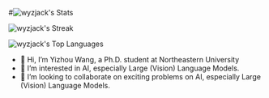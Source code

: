#![wyzjack's Stats](https://github-readme-stats.vercel.app/api?username=wyzjack&theme=vue-dark&show_icons=true&hide_border=true&count_private=true)

![wyzjack's Streak](https://github-readme-streak-stats.herokuapp.com/?user=wyzjack&theme=vue-dark&hide_border=true)

![wyzjack's Top Languages](https://github-readme-stats.vercel.app/api/top-langs/?username=wyzjack&theme=vue-dark&show_icons=true&hide_border=true&layout=compact)

- 👋 Hi, I’m Yizhou Wang, a Ph.D. student at Northeastern University
- 👀 I’m interested in AI, especially Large (Vision) Language Models.
- 💞️ I’m looking to collaborate on exciting problems on AI, especially Large (Vision) Language Models.

<!---
wyzjack/wyzjack is a ✨ special ✨ repository because its `README.md` (this file) appears on your GitHub profile.
You can click the Preview link to take a look at your changes.
--->
